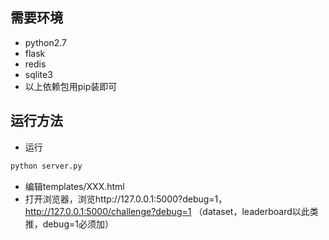 ## 需要环境
* python2.7
* flask
* redis
* sqlite3
* 以上依赖包用pip装即可

## 运行方法
* 运行
```bash
python server.py
```
* 编辑templates/XXX.html
* 打开浏览器，浏览http://127.0.0.1:5000?debug=1，http://127.0.0.1:5000/challenge?debug=1 （dataset，leaderboard以此类推，debug=1必须加）

